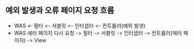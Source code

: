 ## 예외 발생과 오류 페이지 요청 흐름
- WAS <- 필터 <- 서블릿 <- 인터셉터 <- 컨트롤러(예외 발생)
- WAS 에러 페이지 다시 요청 -> 필터 -> 서블릿 -> 인터셉터 -> 컨트롤러(에러 페이지) -> View
